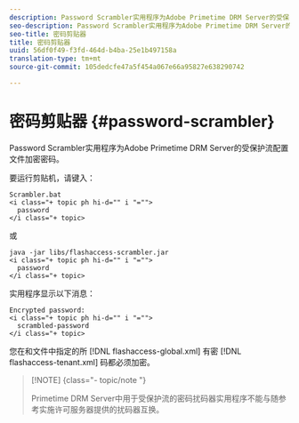 ```yaml
---
description: Password Scrambler实用程序为Adobe Primetime DRM Server的受保护流配置文件加密密码。
seo-description: Password Scrambler实用程序为Adobe Primetime DRM Server的受保护流配置文件加密密码。
seo-title: 密码剪贴器
title: 密码剪贴器
uuid: 56df0f49-f3fd-464d-b4ba-25e1b497158a
translation-type: tm+mt
source-git-commit: 105dedcfe47a5f454a067e66a95827e638290742

---
```



# 密码剪贴器 {#password-scrambler}

Password Scrambler实用程序为Adobe Primetime DRM Server的受保护流配置文件加密密码。

要运行剪贴机，请键入：

```
Scrambler.bat  
<i class="+ topic ph hi-d="" i "="">
  password 
</i class="+ topic>
```

或

```
java -jar libs/flashaccess-scrambler.jar  
<i class="+ topic ph hi-d="" i "="">
  password  
</i class="+ topic>
```

实用程序显示以下消息：

```
Encrypted password:  
<i class="+ topic ph hi-d="" i "="">
  scrambled-password 
</i class="+ topic>
```

您在和文件中指定的所 [!DNL flashaccess-global.xml] 有密 [!DNL flashaccess-tenant.xml] 码都必须加密。

>[!NOTE] {class=&quot;- topic/note &quot;}
>
>Primetime DRM Server中用于受保护流的密码扰码器实用程序不能与随参考实施许可服务器提供的扰码器互换。